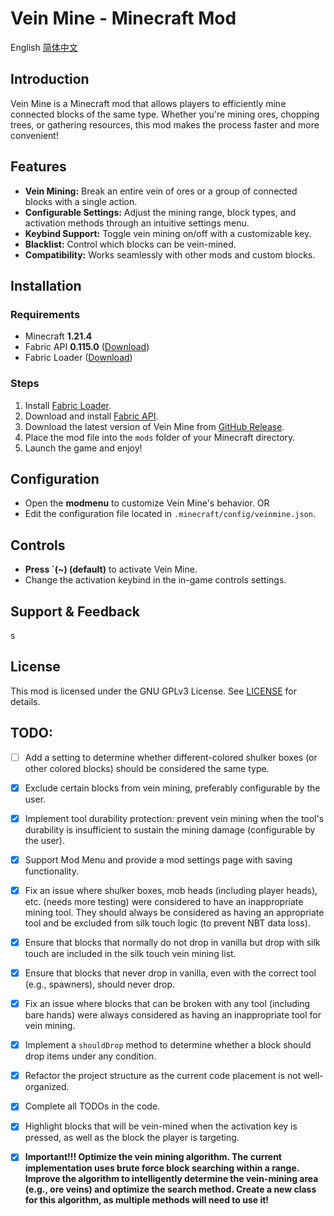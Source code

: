 # Vein Mine - Minecraft Mod
English [简体中文](readme_zhcn.md)

## Introduction
Vein Mine is a Minecraft mod that allows players to efficiently mine connected blocks of the same type. Whether you're mining ores, chopping trees, or gathering resources, this mod makes the process faster and more convenient!

## Features
- **Vein Mining:** Break an entire vein of ores or a group of connected blocks with a single action.
- **Configurable Settings:** Adjust the mining range, block types, and activation methods through an intuitive settings menu.
- **Keybind Support:** Toggle vein mining on/off with a customizable key.
- **Blacklist:** Control which blocks can be vein-mined.
- **Compatibility:** Works seamlessly with other mods and custom blocks.

## Installation
### Requirements
- Minecraft **1.21.4**
- Fabric API **0.115.0** ([Download](https://modrinth.com/mod/fabric-api))
- Fabric Loader ([Download](https://fabricmc.net/use/))

### Steps
1. Install [Fabric Loader](https://fabricmc.net/use/).
2. Download and install [Fabric API](https://modrinth.com/mod/fabric-api).
3. Download the latest version of Vein Mine from [GitHub Release](https://github.com/Veinmine/releases).
4. Place the mod file into the `mods` folder of your Minecraft directory.
5. Launch the game and enjoy!

## Configuration
- Open the **modmenu** to customize Vein Mine's behavior. OR
- Edit the configuration file located in `.minecraft/config/veinmine.json`.
## Controls
- **Press `(~) (default)** to activate Vein Mine.
- Change the activation keybind in the in-game controls settings.

## Support & Feedback
s

## License
This mod is licensed under the GNU GPLv3 License. See [LICENSE](LICENSE) for details.

## TODO:
* [ ] Add a setting to determine whether different-colored shulker boxes (or other colored blocks) should be considered the same type.
* [X] Exclude certain blocks from vein mining, preferably configurable by the user.
* [X] Implement tool durability protection: prevent vein mining when the tool's durability is insufficient to sustain the mining damage (configurable by the user).
* [X] Support Mod Menu and provide a mod settings page with saving functionality.
* [X] Fix an issue where shulker boxes, mob heads (including player heads), etc. (needs more testing) were considered to have an inappropriate mining tool. They should always be considered as having an appropriate tool and be excluded from silk touch logic (to prevent NBT data loss).
* [X] Ensure that blocks that normally do not drop in vanilla but drop with silk touch are included in the silk touch vein mining list.
* [X] Ensure that blocks that never drop in vanilla, even with the correct tool (e.g., spawners), should never drop.
* [X] Fix an issue where blocks that can be broken with any tool (including bare hands) were always considered as having an inappropriate tool for vein mining.
* [X] Implement a `shouldDrop` method to determine whether a block should drop items under any condition.
* [X] Refactor the project structure as the current code placement is not well-organized.
* [X] Complete all TODOs in the code.
* [X] Highlight blocks that will be vein-mined when the activation key is pressed, as well as the block the player is targeting.
* [X] **Important!!! Optimize the vein mining algorithm. The current implementation uses brute force block searching within a range. Improve the algorithm to intelligently determine the vein-mining area (e.g., ore veins) and optimize the search method. Create a new class for this algorithm, as multiple methods will need to use it!**

